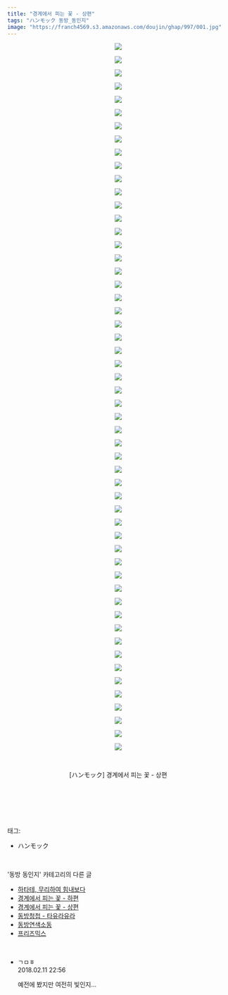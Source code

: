 ```yaml
---
title: "경계에서 피는 꽃 - 상편"
tags: "ハンモック 동방_동인지"
image: "https://franch4569.s3.amazonaws.com/doujin/ghap/997/001.jpg"
---
```

<div class="article">
<p style="text-align: center; clear: none; float: none;"><img src="{{ site.imgserver2 }}/ghap/997/001.jpg"/></p>
<p style="text-align: center; clear: none; float: none;"><img src="{{ site.imgserver2 }}/ghap/997/002.jpg"/></p>
<p style="text-align: center; clear: none; float: none;"><img src="{{ site.imgserver2 }}/ghap/997/003.jpg"/></p>
<p style="text-align: center; clear: none; float: none;"><img src="{{ site.imgserver2 }}/ghap/997/004.jpg"/></p>
<p style="text-align: center; clear: none; float: none;"><img src="{{ site.imgserver2 }}/ghap/997/005.jpg"/></p>
<p style="text-align: center; clear: none; float: none;"><img src="{{ site.imgserver2 }}/ghap/997/006.jpg"/></p>
<p style="text-align: center; clear: none; float: none;"><img src="{{ site.imgserver2 }}/ghap/997/007.jpg"/></p>
<p style="text-align: center; clear: none; float: none;"><img src="{{ site.imgserver2 }}/ghap/997/008.jpg"/></p>
<p style="text-align: center; clear: none; float: none;"><img src="{{ site.imgserver2 }}/ghap/997/009.jpg"/></p>
<p style="text-align: center; clear: none; float: none;"><img src="{{ site.imgserver2 }}/ghap/997/010.jpg"/></p>
<p style="text-align: center; clear: none; float: none;"><img src="{{ site.imgserver2 }}/ghap/997/011.jpg"/></p>
<p style="text-align: center; clear: none; float: none;"><img src="{{ site.imgserver2 }}/ghap/997/012.jpg"/></p>
<p style="text-align: center; clear: none; float: none;"><img src="{{ site.imgserver2 }}/ghap/997/013.jpg"/></p>
<p style="text-align: center; clear: none; float: none;"><img src="{{ site.imgserver2 }}/ghap/997/014.jpg"/></p>
<p style="text-align: center; clear: none; float: none;"><img src="{{ site.imgserver2 }}/ghap/997/015.jpg"/></p>
<p style="text-align: center; clear: none; float: none;"><img src="{{ site.imgserver2 }}/ghap/997/016.jpg"/></p>
<p style="text-align: center; clear: none; float: none;"><img src="{{ site.imgserver2 }}/ghap/997/017.jpg"/></p>
<p style="text-align: center; clear: none; float: none;"><img src="{{ site.imgserver2 }}/ghap/997/018.jpg"/></p>
<p style="text-align: center; clear: none; float: none;"><img src="{{ site.imgserver2 }}/ghap/997/019.jpg"/></p>
<p style="text-align: center; clear: none; float: none;"><img src="{{ site.imgserver2 }}/ghap/997/020.jpg"/></p>
<p style="text-align: center; clear: none; float: none;"><img src="{{ site.imgserver2 }}/ghap/997/021.jpg"/></p>
<p style="text-align: center; clear: none; float: none;"><img src="{{ site.imgserver2 }}/ghap/997/022.jpg"/></p>
<p style="text-align: center; clear: none; float: none;"><img src="{{ site.imgserver2 }}/ghap/997/023.jpg"/></p>
<p style="text-align: center; clear: none; float: none;"><img src="{{ site.imgserver2 }}/ghap/997/024.jpg"/></p>
<p style="text-align: center; clear: none; float: none;"><img src="{{ site.imgserver2 }}/ghap/997/025.jpg"/></p>
<p style="text-align: center; clear: none; float: none;"><img src="{{ site.imgserver2 }}/ghap/997/026.jpg"/></p>
<p style="text-align: center; clear: none; float: none;"><img src="{{ site.imgserver2 }}/ghap/997/027.jpg"/></p>
<p style="text-align: center; clear: none; float: none;"><img src="{{ site.imgserver2 }}/ghap/997/028.jpg"/></p>
<p style="text-align: center; clear: none; float: none;"><img src="{{ site.imgserver2 }}/ghap/997/029.jpg"/></p>
<p style="text-align: center; clear: none; float: none;"><img src="{{ site.imgserver2 }}/ghap/997/030.jpg"/></p>
<p style="text-align: center; clear: none; float: none;"><img src="{{ site.imgserver2 }}/ghap/997/031.jpg"/></p>
<p style="text-align: center; clear: none; float: none;"><img src="{{ site.imgserver2 }}/ghap/997/032.jpg"/></p>
<p style="text-align: center; clear: none; float: none;"><img src="{{ site.imgserver2 }}/ghap/997/033.jpg"/></p>
<p style="text-align: center; clear: none; float: none;"><img src="{{ site.imgserver2 }}/ghap/997/034.jpg"/></p>
<p style="text-align: center; clear: none; float: none;"><img src="{{ site.imgserver2 }}/ghap/997/035.jpg"/></p>
<p style="text-align: center; clear: none; float: none;"><img src="{{ site.imgserver2 }}/ghap/997/036.jpg"/></p>
<p style="text-align: center; clear: none; float: none;"><img src="{{ site.imgserver2 }}/ghap/997/037.jpg"/></p>
<p style="text-align: center; clear: none; float: none;"><img src="{{ site.imgserver2 }}/ghap/997/038.jpg"/></p>
<p style="text-align: center; clear: none; float: none;"><img src="{{ site.imgserver2 }}/ghap/997/039.jpg"/></p>
<p style="text-align: center; clear: none; float: none;"><img src="{{ site.imgserver2 }}/ghap/997/040.jpg"/></p>
<p style="text-align: center; clear: none; float: none;"><img src="{{ site.imgserver2 }}/ghap/997/041.jpg"/></p>
<p style="text-align: center; clear: none; float: none;"><img src="{{ site.imgserver2 }}/ghap/997/042.jpg"/></p>
<p style="text-align: center; clear: none; float: none;"><img src="{{ site.imgserver2 }}/ghap/997/043.jpg"/></p>
<p style="text-align: center; clear: none; float: none;"><img src="{{ site.imgserver2 }}/ghap/997/044.jpg"/></p>
<p style="text-align: center; clear: none; float: none;"><img src="{{ site.imgserver2 }}/ghap/997/045.jpg"/></p>
<p style="text-align: center; clear: none; float: none;"><img src="{{ site.imgserver2 }}/ghap/997/046.jpg"/></p>
<p style="text-align: center; clear: none; float: none;"><img src="{{ site.imgserver2 }}/ghap/997/047.jpg"/></p>
<p style="text-align: center; clear: none; float: none;"><img src="{{ site.imgserver2 }}/ghap/997/048.jpg"/></p>
<p style="text-align: center; clear: none; float: none;"><img src="{{ site.imgserver2 }}/ghap/997/049.jpg"/></p>
<p style="text-align: center; clear: none; float: none;"><img src="{{ site.imgserver2 }}/ghap/997/050.jpg"/></p>
<p style="text-align: center; clear: none; float: none;"><img src="{{ site.imgserver2 }}/ghap/997/051.jpg"/></p>
<p style="text-align: center; clear: none; float: none;"><img src="{{ site.imgserver2 }}/ghap/997/052.jpg"/></p>
<p style="text-align: center; clear: none; float: none;"><img src="{{ site.imgserver2 }}/ghap/997/053.jpg"/></p>
<p style="text-align: center; clear: none; float: none;"><img src="{{ site.imgserver2 }}/ghap/997/054.jpg"/></p>
<p style="text-align: center; clear: none; float: none;"><br/></p>
<p style="text-align: center; clear: none; float: none;">[ハンモック] 경계에서 피는 꽃 - 상편</p>
<p style="text-align: center; clear: none; float: none;"><br/></p>
<p><br/></p>
</div><br/>
<div class="tagTrail">
<p>태그: </p>
<ul>
<li>ハンモック</li>
</ul>
</div><br/>
<div class="another">
<p>'동방 동인지' 카테고리의 다른 글</p>
<ul>
<li><a href="/ghap_999">하타테, 무리하여 힘내보다</a></li>
<li><a href="/ghap_998">경계에서 피는 꽃 - 하편</a></li>
<li><a href="/ghap_997">경계에서 피는 꽃 - 상편</a></li>
<li><a href="/ghap_995">동방청첩 - 타유라유라</a></li>
<li><a href="/ghap_994">동방연색소동</a></li>
<li><a href="/ghap_992">프리즈믹스</a></li>
</ul>
</div><br/>
<div class="cb_module cb_fluid">
<div class="cb_wrt cb_profile">
<div class="comment">
<ul>
<li class="cb_thumb_off" id="comment15197644">
<div class="cb_comment_area">
<div class="cb_info_area">
<div class="cb_section">
<span class="cb_nick_name">ㄱㅁㅎ</span>
</div>
<div class="cb_section">
<span class="cb_date">2018.02.11 22:56 </span>
</div>
</div>
<div class="cb_dsc_comment">
<p class="cb_dsc">
											예전에 봤지만 여전히 빛인지...
										</p>
</div>
</div></li>
</ul>
</div>
</div><!-- commentList close -->
</div><br/>
